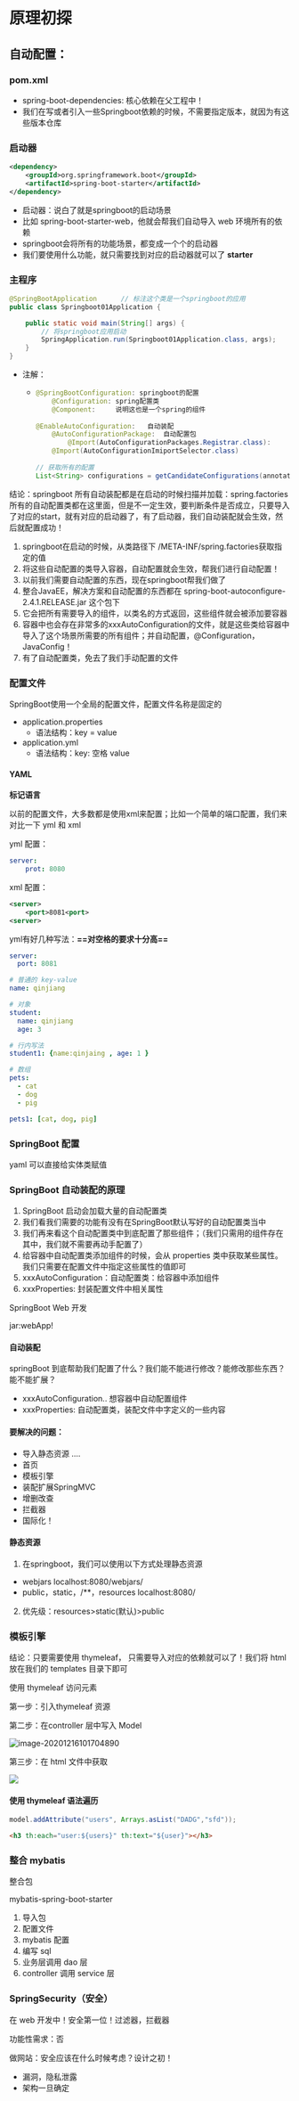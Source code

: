 # 原理初探

## 自动配置：

### pom.xml

- spring-boot-dependencies: 核心依赖在父工程中！
- 我们在写或者引入一些Springboot依赖的时候，不需要指定版本，就因为有这些版本仓库

### 启动器

```xml
<dependency>
    <groupId>org.springframework.boot</groupId>
    <artifactId>spring-boot-starter</artifactId>
</dependency>
```

- 启动器：说白了就是springboot的启动场景
- 比如 spring-boot-starter-web，他就会帮我们自动导入 web 环境所有的依赖
- springboot会将所有的功能场景，都变成一个个的启动器
- 我们要使用什么功能，就只需要找到对应的启动器就可以了   **starter**



### 主程序

```java
@SpringBootApplication      // 标注这个类是一个springboot的应用
public class Springboot01Application {

    public static void main(String[] args) {
        // 将springboot应用启动
        SpringApplication.run(Springboot01Application.class, args);
    }
}
```

- 注解：

  - ```java
    @SpringBootConfiguration: springboot的配置
    	@Configuration:	spring配置类
    	@Component:		说明这也是一个spring的组件
    	
    @EnableAutoConfiguration:	自动装配
    	@AutoConfigurationPackage:	自动配置包
    		@Import(AutoConfigurationPackages.Registrar.class):		自动配置'包注册'
    	@Import(AutoConfigurationImiportSelector.class)
            
    // 获取所有的配置
    List<String> configurations = getCandidateConfigurations(annotatio nMetadata, attributes);
    ```



结论：springboot 所有自动装配都是在启动的时候扫描并加载：spring.factories 所有的自动配置类都在这里面，但是不一定生效，要判断条件是否成立，只要导入了对应的start，就有对应的启动器了，有了启动器，我们自动装配就会生效，然后就配置成功！

1. springboot在启动的时候，从类路径下 /META-INF/spring.factories获取指定的值
2. 将这些自动配置的类导入容器，自动配置就会生效，帮我们进行自动配置！
3. 以前我们需要自动配置的东西，现在springboot帮我们做了
4. 整合JavaEE，解决方案和自动配置的东西都在 spring-boot-autoconfigure-2.4.1.RELEASE.jar 这个包下
5. 它会把所有需要导入的组件，以类名的方式返回，这些组件就会被添加要容器
6. 容器中也会存在非常多的xxxAutoConfiguration的文件，就是这些类给容器中导入了这个场景所需要的所有组件；并自动配置，@Configuration，JavaConfig！
7. 有了自动配置类，免去了我们手动配置的文件



### 配置文件

SpringBoot使用一个全局的配置文件，配置文件名称是固定的

- application.properties
  - 语法结构：key = value
- application.yml
  - 语法结构：key: 空格 value

#### YAML

**标记语言**

以前的配置文件，大多数都是使用xml来配置；比如一个简单的端口配置，我们来对比一下 yml 和 xml 

yml 配置：

```yaml
server:
	prot: 8080
```

xml 配置：

```xml
<server>
	<port>8081<port>
<server>
```

yml有好几种写法：**==对空格的要求十分高==**

```yaml
server:
  port: 8081

# 普通的 key-value
name: qinjiang

# 对象
student:
  name: qinjiang
  age: 3

# 行内写法
student1: {name:qinjaing , age: 1 }

# 数组
pets:
  - cat
  - dog
  - pig

pets1: [cat, dog, pig]
```



### SpringBoot 配置

yaml 可以直接给实体类赋值



### SpringBoot 自动装配的原理

1. SpringBoot 启动会加载大量的自动配置类
2. 我们看我们需要的功能有没有在SpringBoot默认写好的自动配置类当中
3. 我们再来看这个自动配置类中到底配置了那些组件；（我们只需用的组件存在其中，我们就不需要再动手配置了）
4. 给容器中自动配置类添加组件的时候，会从 properties 类中获取某些属性。我们只需要在配置文件中指定这些属性的值即可
5. xxxAutoConfiguration：自动配置类：给容器中添加组件
6. xxxProperties: 封装配置文件中相关属性



SpringBoot Web 开发

jar:webApp!

#### 自动装配

springBoot 到底帮助我们配置了什么？我们能不能进行修改？能修改那些东西？能不能扩展？

- xxxAutoConfiguration.. 想容器中自动配置组件
- xxxProperties: 自动配置类，装配文件中字定义的一些内容

#### 要解决的问题：

- 导入静态资源  ....
- 首页
- 模板引擎
- 装配扩展SpringMVC
- 增删改查
- 拦截器
- 国际化！

#### 静态资源

1. 在springboot，我们可以使用以下方式处理静态资源

- webjars	localhost:8080/webjars/
- public，static，/**，resources       localhost:8080/

2. 优先级：resources>static(默认)>public 



### 模板引擎

结论：只要需要使用 thymeleaf， 只需要导入对应的依赖就可以了！我们将 html 放在我们的 templates 目录下即可

使用 thymeleaf 访问元素

第一步：引入thymeleaf 资源



第二步：在controller 层中写入 Model

![image-20201216101704890](C:\Users\李祥鸿\AppData\Roaming\Typora\typora-user-images\image-20201216101704890.png)

第三步：在 html 文件中获取

![](C:\Users\李祥鸿\AppData\Roaming\Typora\typora-user-images\image-20201216101848638.png)

####  使用 thymeleaf 语法遍历

```java
model.addAttribute("users", Arrays.asList("DADG","sfd"));
```

```html
<h3 th:each="user:${users}" th:text="${user}"></h3>
```



### 整合 mybatis

整合包

mybatis-spring-boot-starter

1. 导入包
2. 配置文件
3. mybatis 配置
4. 编写 sql
5. 业务层调用 dao 层
6. controller 调用 service 层

### SpringSecurity（安全）

在 web 开发中！安全第一位！过滤器，拦截器

功能性需求：否

做网站：安全应该在什么时候考虑？设计之初！

- 漏洞，隐私泄露
- 架构一旦确定 

























